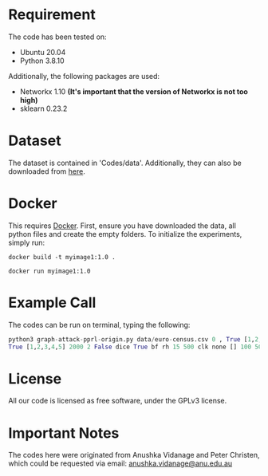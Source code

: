 # Requirement
The code has been tested on:
- Ubuntu 20.04
- Python 3.8.10

Additionally, the following packages are used: 
- Networkx 1.10 **(It's important that the version of Networkx is not too high)**
- sklearn 0.23.2

# Dataset
The dataset is contained in 'Codes/data'.
Additionally, they can also be downloaded from [here](https://github.com/youzheheng/2022_PoPETS/tree/main/Codes/data).
# Docker
This requires [Docker](https://www.docker.com/). First, ensure you have downloaded the data, all python files and create the empty folders. To initialize the experiments, simply run:
```docker
docker build -t myimage1:1.0 .

docker run myimage1:1.0
```

# Example Call
The codes can be run on terminal, typing the following:
```python
python3 graph-attack-pprl-origin.py data/euro-census.csv 0 , True [1,2,3,4,5] 2000 data/euro-census.csv 0 , 
True [1,2,3,4,5] 2000 2 False dice True bf rh 15 500 clk none [] 100 500 5 dice
```

# License
All our code is licensed as free software, under the GPLv3 license.
 
# Important Notes
The codes here were originated from Anushka Vidanage and Peter Christen, which could be requested via email: anushka.vidanage@anu.edu.au
